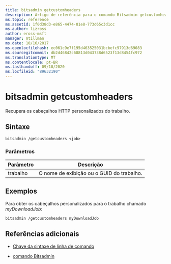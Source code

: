 ```yaml
---
title: bitsadmin getcustomheaders
description: Artigo de referência para o comando Bitsadmin getcustomheaders, que recupera os cabeçalhos HTTP personalizados do trabalho.
ms.topic: reference
ms.assetid: 1f0d38d3-e865-4474-81e8-773d65c3d1cc
ms.author: lizross
author: eross-msft
manager: mtillman
ms.date: 10/16/2017
ms.openlocfilehash: ec061c9e7f195d463525031bcbefc97913d69083
ms.sourcegitcommit: db2d46842c68813d043738d6523f13d8454fc972
ms.translationtype: MT
ms.contentlocale: pt-BR
ms.lasthandoff: 09/10/2020
ms.locfileid: "89632190"
---
```

# <a name="bitsadmin-getcustomheaders"></a>bitsadmin getcustomheaders

Recupera os cabeçalhos HTTP personalizados do trabalho.

## <a name="syntax"></a>Sintaxe

```
bitsadmin /getcustomheaders <job>
```

### <a name="parameters"></a>Parâmetros

| Parâmetro | Descrição |
| -------------- | -------------- |
| trabalho | O nome de exibição ou o GUID do trabalho. |

## <a name="examples"></a>Exemplos

Para obter os cabeçalhos personalizados para o trabalho chamado *myDownloadJob*:

```
bitsadmin /getcustomheaders myDownloadJob
```

## <a name="additional-references"></a>Referências adicionais

- [Chave da sintaxe de linha de comando](command-line-syntax-key.md)

- [comando Bitsadmin](bitsadmin.md)
